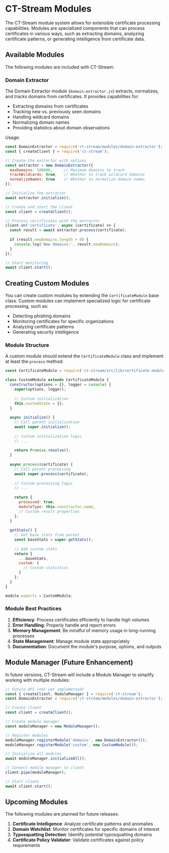 # CT-Stream Modules

The CT-Stream module system allows for extensible certificate processing capabilities. Modules are specialized components that can process certificates in various ways, such as extracting domains, analyzing certificate patterns, or generating intelligence from certificate data.

## Available Modules

The following modules are included with CT-Stream:

### Domain Extractor

The Domain Extractor module (`domain-extractor.js`) extracts, normalizes, and tracks domains from certificates. It provides capabilities for:

- Extracting domains from certificates
- Tracking new vs. previously seen domains
- Handling wildcard domains
- Normalizing domain names
- Providing statistics about domain observations

Usage:

```javascript
const DomainExtractor = require('ct-stream/modules/domain-extractor');
const { createClient } = require('ct-stream');

// Create the extractor with options
const extractor = new DomainExtractor({
  maxDomains: 100000,     // Maximum domains to track
  trackWildcards: true,   // Whether to track wildcard domains
  normalizeNames: true    // Whether to normalize domain names
});

// Initialize the extractor
await extractor.initialize();

// Create and start the client
const client = createClient();

// Process certificates with the extractor
client.on('certificate', async (certificate) => {
  const result = await extractor.process(certificate);
  
  if (result.newDomains.length > 0) {
    console.log('New domains:', result.newDomains);
  }
});

// Start monitoring
await client.start();
```

## Creating Custom Modules

You can create custom modules by extending the `CertificateModule` base class. Custom modules can implement specialized logic for certificate processing, such as:

- Detecting phishing domains
- Monitoring certificates for specific organizations
- Analyzing certificate patterns
- Generating security intelligence

### Module Structure

A custom module should extend the `CertificateModule` class and implement at least the `process` method:

```javascript
const CertificateModule = require('ct-stream/src/lib/certificate-module');

class CustomModule extends CertificateModule {
  constructor(options = {}, logger = console) {
    super(options, logger);
    
    // Custom initialization
    this.customState = {};
  }
  
  async initialize() {
    // Call parent initialization
    await super.initialize();
    
    // Custom initialization logic
    // ...
    
    return Promise.resolve();
  }
  
  async process(certificate) {
    // Call parent processing
    await super.process(certificate);
    
    // Custom processing logic
    // ...
    
    return {
      processed: true,
      moduleType: this.constructor.name,
      // Custom result properties
    };
  }
  
  getStats() {
    // Get base stats from parent
    const baseStats = super.getStats();
    
    // Add custom stats
    return {
      ...baseStats,
      custom: {
        // Custom statistics
      }
    };
  }
}

module.exports = CustomModule;
```

### Module Best Practices

1. **Efficiency**: Process certificates efficiently to handle high volumes
2. **Error Handling**: Properly handle and report errors
3. **Memory Management**: Be mindful of memory usage in long-running processes
4. **State Management**: Manage module state appropriately
5. **Documentation**: Document the module's purpose, options, and outputs

## Module Manager (Future Enhancement)

In future versions, CT-Stream will include a Module Manager to simplify working with multiple modules:

```javascript
// Future API (not yet implemented)
const { createClient, ModuleManager } = require('ct-stream');
const DomainExtractor = require('ct-stream/modules/domain-extractor');

// Create client
const client = createClient();

// Create module manager
const moduleManager = new ModuleManager();

// Register modules
moduleManager.registerModule('domains', new DomainExtractor());
moduleManager.registerModule('custom', new CustomModule());

// Initialize all modules
await moduleManager.initializeAll();

// Connect module manager to client
client.pipe(moduleManager);

// Start client
await client.start();
```

## Upcoming Modules

The following modules are planned for future releases:

1. **Certificate Intelligence**: Analyze certificate patterns and anomalies
2. **Domain Watchlist**: Monitor certificates for specific domains of interest
3. **Typosquatting Detection**: Identify potential typosquatting domains
4. **Certificate Policy Validator**: Validate certificates against policy requirements